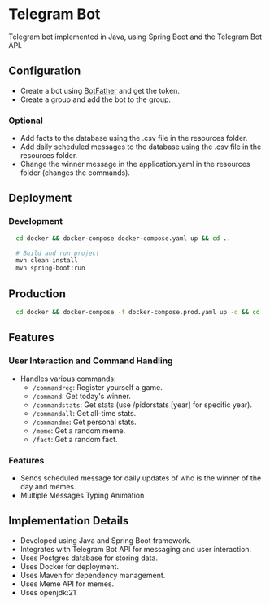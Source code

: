 # Telegram Bot

Telegram bot implemented in Java, using Spring Boot and the Telegram Bot API.

## Configuration
- Create a bot using [BotFather](https://t.me/botfather) and get the token.
- Create a group and add the bot to the group.

### Optional
- Add facts to the database using the .csv file in the resources folder.
- Add daily scheduled messages to the database using the .csv file in the resources folder.
- Change the winner message in the application.yaml in the resources folder (changes the commands).

## Deployment

### Development
```bash
  cd docker && docker-compose docker-compose.yaml up && cd ..

  # Build and run project
  mvn clean install
  mvn spring-boot:run
```

## Production
```bash
  cd docker && docker-compose -f docker-compose.prod.yaml up -d && cd .. 
```

## Features

### User Interaction and Command Handling
- Handles various commands:
  - `/commandreg`: Register yourself a game.
  - `/command`: Get today's winner.
  - `/commandstats`: Get stats (use /pidorstats [year] for specific year).
  - `/commandall`: Get all-time stats.
  - `/commandme`: Get personal stats.
  - `/meme`: Get a random meme.
  - `/fact`: Get a random fact.

### Features
- Sends scheduled message for daily updates of who is the winner of the day and memes.
- Multiple Messages Typing Animation
  
## Implementation Details
- Developed using Java and Spring Boot framework.
- Integrates with Telegram Bot API for messaging and user interaction.
- Uses Postgres database for storing data.
- Uses Docker for deployment.
- Uses Maven for dependency management.
- Uses Meme API for memes.
- Uses openjdk:21
